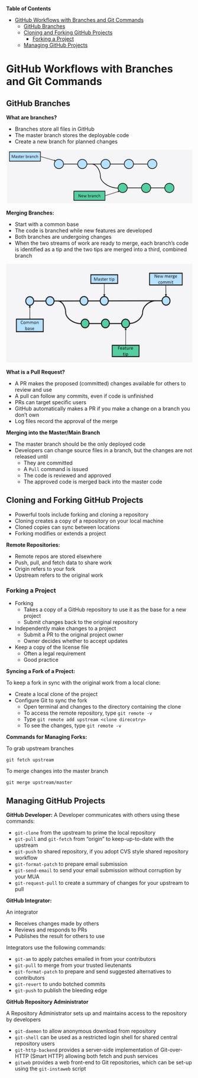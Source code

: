 <!-- START doctoc generated TOC please keep comment here to allow auto update -->
<!-- DON'T EDIT THIS SECTION, INSTEAD RE-RUN doctoc TO UPDATE -->
**Table of Contents**

- [GitHub Workflows with Branches and Git Commands](#github-workflows-with-branches-and-git-commands)
  - [GitHub Branches](#github-branches)
  - [Cloning and Forking GitHub Projects](#cloning-and-forking-github-projects)
    - [Forking a Project](#forking-a-project)
  - [Managing GitHub Projects](#managing-github-projects)

<!-- END doctoc generated TOC please keep comment here to allow auto update -->

# GitHub Workflows with Branches and Git Commands

## GitHub Branches

**What are branches?**

- Branches store all files in GitHub
- The master branch stores the deployable code
- Create a new branch for planned changes

![](assets/Pasted%20image%2020230606070241.png)

**Merging Branches:**

- Start with a common base
- The code is branched while new features are developed
- Both branches are undergoing changes
- When the two streams of work are ready to merge, each branch’s code is identified as a tip and the two tips are merged into a third, combined branch

![](assets/Pasted%20image%2020230606070443.png)

**What is a Pull Request?**

- A PR makes the proposed (committed) changes available for others to review and use
- A pull can follow any commits, even if code is unfinished
- PRs can target specific users
- GitHub automatically makes a PR if you make a change on a branch you don’t own
- Log files record the approval of the merge

**Merging into the Master/Main Branch**

- The master branch should be the only deployed code
- Developers can change source files in a branch, but the changes are not released until
	- They are committed
	- A `Pull` command is issued
	- The code is reviewed and approved
	- The approved code is merged back into the master code

## Cloning and Forking GitHub Projects

- Powerful tools include forking and cloning a repository
- Cloning creates a copy of a repository on your local machine
- Cloned copies can sync between locations
- Forking modifies or extends a project

**Remote Repositories:**

- Remote repos are stored elsewhere
- Push, pull, and fetch data to share work
- Origin refers to your fork
- Upstream refers to the original work

### Forking a Project

- Forking
	- Takes a copy of a GitHub repository to use it as the base for a new project
	- Submit changes back to the original repository
- Independently make changes to a project
	- Submit a PR to the original project owner
	- Owner decides whether to accept updates
- Keep a copy of the license file
	- Often a legal requirement
	- Good practice

**Syncing a Fork of a Project:**

To keep a fork in sync with the original work from a local clone:
- Create a local clone of the project
- Configure Git to sync the fork
	- Open terminal and changes to the directory containing the clone
	- To access the remote repository, type `git remote -v`
	- Type `git remote add upstream <clone direcotry>`
	- To see the changes, type `git remote -v`

**Commands for Managing Forks:**

To grab upstream branches
```git
git fetch upstream
```

To merge changes into the master branch
```git
git merge upstream/master
```

## Managing GitHub Projects

**GitHub Developer:**
A Developer communicates with others using these commands:

- `git-clone` from the upstream to prime the local repository
- `git-pull` and `git-fetch` from “origin” to keep-up-to-date with the upstream
- `git-push` to shared repository, if you adopt CVS style shared repository workflow
- `git-format-patch` to prepare email submission
- `git-send-email` to send your email submission without corruption by your MUA
- `git-request-pull` to create a summary of changes for your upstream to pull

**GitHub Integrator:**

An integrator
- Receives changes made by others
- Reviews and responds to PRs
- Publishes the result for others to use

Integrators use the following commands:
- `git-am` to apply patches emailed in from your contributors
- `git-pull` to merge from your trusted lieutenants
- `git-format-patch` to prepare and send suggested alternatives to contributors
- `git-revert` to undo botched commits
- `git-push` to publish the bleeding edge

**GitHub Repository Administrator**

A Repository Administrator sets up and maintains access to the repository by developers
- `git-daemon` to allow anonymous download from repository
- `git-shell` can be used as a restricted login shell for shared central repository users
- `git-http-backend` provides a server-side implementation of Git-over-HTTP (Smart HTTP) allowing both fetch and push services
- `gitweb` provides a web front-end to Git repositories, which can be set-up using the `git-instaweb` script
